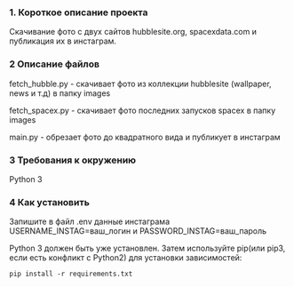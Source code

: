 ### 1. Короткое описание проекта
Скачивание фото с двух сайтов hubblesite.org, spacexdata.com и публикация их в инстаграм.

### 2 Описание файлов
fetch_hubble.py - скачивает  фото из коллекции hubblesite (wallpaper, news и т.д) в папку images

fetch_spacex.py - скачивает  фото последних запусков spacex в папку images

main.py - обрезает фото до квадратного вида и публикует в инстаграм

### 3 Требования к окружению
Python 3

### 4 Как установить
Запишите в файл .env данные инстаграма USERNAME_INSTAG=ваш_логин и PASSWORD_INSTAG=ваш_пароль

Python 3 должен быть уже установлен. Затем используйте pip(или pip3, если есть конфликт с Python2) для установки зависимостей: 

```pip install -r requirements.txt```
